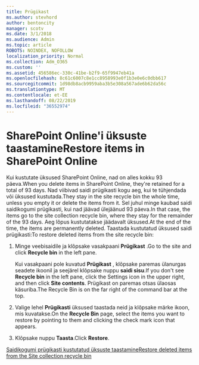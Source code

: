 ```yaml
---
title: Prügikast
ms.author: stevhord
author: bentoncity
manager: scotv
ms.date: 3/1/2018
ms.audience: Admin
ms.topic: article
ROBOTS: NOINDEX, NOFOLLOW
localization_priority: Normal
ms.collection: Adm_O365
ms.custom: ''
ms.assetid: 456586ec-330c-41be-b2f9-65f9947eb41a
ms.openlocfilehash: 8c61c6007c8e1cc8958993e0f1b3e0e6c0dbb617
ms.sourcegitcommit: 1d98db8acb9959aba3b5e308a567ade6b62da56c
ms.translationtype: MT
ms.contentlocale: et-EE
ms.lasthandoff: 08/22/2019
ms.locfileid: "36552974"
---
```

# <a name="restore-items-in-sharepoint-online"></a><span data-ttu-id="d30b1-102">SharePoint Online'i üksuste taastamine</span><span class="sxs-lookup"><span data-stu-id="d30b1-102">Restore items in SharePoint Online</span></span>

<span data-ttu-id="d30b1-103">Kui kustutate üksused SharePoint Online, nad on alles kokku 93 päeva.</span><span class="sxs-lookup"><span data-stu-id="d30b1-103">When you delete items in SharePoint Online, they're retained for a total of 93 days.</span></span> <span data-ttu-id="d30b1-104">Nad viibivad saidi prügikasti kogu aeg, kui te tühjendada või üksused kustutada.</span><span class="sxs-lookup"><span data-stu-id="d30b1-104">They stay in the site recycle bin the whole time, unless you empty it or delete the items from it.</span></span> <span data-ttu-id="d30b1-105">Sel juhul minge kaubad saidi saidikogumi prügikasti, kui nad jäävad ülejäänud 93 päeva.</span><span class="sxs-lookup"><span data-stu-id="d30b1-105">In that case, the items go to the site collection recycle bin, where they stay for the remainder of the 93 days.</span></span> <span data-ttu-id="d30b1-106">Aeg lõpus kustutatakse jäädavalt üksused.</span><span class="sxs-lookup"><span data-stu-id="d30b1-106">At the end of the time, the items are permanently deleted.</span></span> <span data-ttu-id="d30b1-107">Taastada kustutatud üksused saidi prügikasti:</span><span class="sxs-lookup"><span data-stu-id="d30b1-107">To restore deleted items from the site recycle bin:</span></span>
  
1. <span data-ttu-id="d30b1-108">Minge veebisaidile ja klõpsake vasakpaani **Prügikast** .</span><span class="sxs-lookup"><span data-stu-id="d30b1-108">Go to the site and click **Recycle bin** in the left pane.</span></span> 
    
    <span data-ttu-id="d30b1-109">Kui vasakpaani pole kuvatud **Prügikast** , klõpsake paremas ülanurgas seadete ikoonil ja seejärel klõpsake nuppu **saidi sisu**.</span><span class="sxs-lookup"><span data-stu-id="d30b1-109">If you don't see **Recycle bin** in the left pane, click the Settings icon in the upper right, and then click **Site contents**.</span></span> <span data-ttu-id="d30b1-110">Prügikast on paremas otsas ülaosas käsuriba.</span><span class="sxs-lookup"><span data-stu-id="d30b1-110">The Recycle Bin is on the far right of the command bar at the top.</span></span>
    
2. <span data-ttu-id="d30b1-111">Valige lehel **Prügikasti** üksused taastada neid ja klõpsake märke ikoon, mis kuvatakse.</span><span class="sxs-lookup"><span data-stu-id="d30b1-111">On the **Recycle Bin** page, select the items you want to restore by pointing to them and clicking the check mark icon that appears.</span></span> 
    
3. <span data-ttu-id="d30b1-112">Klõpsake nuppu **Taasta**.</span><span class="sxs-lookup"><span data-stu-id="d30b1-112">Click **Restore**.</span></span>
    
[<span data-ttu-id="d30b1-113">Saidikogumi prügikasti kustutatud üksuste taastamine</span><span class="sxs-lookup"><span data-stu-id="d30b1-113">Restore deleted items from the Site collection recycle bin</span></span>](https://go.microsoft.com/fwlink/?linkid=866439)
  

